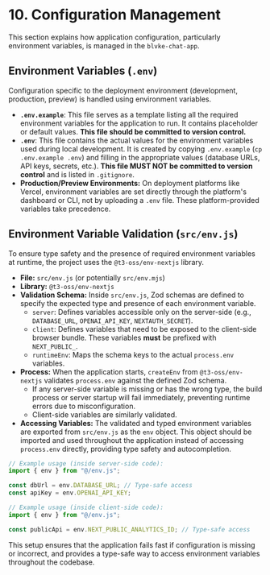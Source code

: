 # 10. Configuration Management

This section explains how application configuration, particularly environment variables, is managed in the `blvke-chat-app`.

## Environment Variables (`.env`)

Configuration specific to the deployment environment (development, production, preview) is handled using environment variables.

*   **`.env.example`**: This file serves as a template listing all the required environment variables for the application to run. It contains placeholder or default values. **This file should be committed to version control.**
*   **`.env`**: This file contains the actual values for the environment variables used during local development. It is created by copying `.env.example` (`cp .env.example .env`) and filling in the appropriate values (database URLs, API keys, secrets, etc.). **This file MUST NOT be committed to version control** and is listed in `.gitignore`.
*   **Production/Preview Environments:** On deployment platforms like Vercel, environment variables are set directly through the platform's dashboard or CLI, not by uploading a `.env` file. These platform-provided variables take precedence.

## Environment Variable Validation (`src/env.js`)

To ensure type safety and the presence of required environment variables at runtime, the project uses the `@t3-oss/env-nextjs` library.

*   **File:** `src/env.js` (or potentially `src/env.mjs`)
*   **Library:** `@t3-oss/env-nextjs`
*   **Validation Schema:** Inside `src/env.js`, Zod schemas are defined to specify the expected type and presence of each environment variable.
    *   `server`: Defines variables accessible only on the server-side (e.g., `DATABASE_URL`, `OPENAI_API_KEY`, `NEXTAUTH_SECRET`).
    *   `client`: Defines variables that need to be exposed to the client-side browser bundle. These variables **must** be prefixed with `NEXT_PUBLIC_`.
    *   `runtimeEnv`: Maps the schema keys to the actual `process.env` variables.
*   **Process:** When the application starts, `createEnv` from `@t3-oss/env-nextjs` validates `process.env` against the defined Zod schema.
    *   If any server-side variable is missing or has the wrong type, the build process or server startup will fail immediately, preventing runtime errors due to misconfiguration.
    *   Client-side variables are similarly validated.
*   **Accessing Variables:** The validated and typed environment variables are exported from `src/env.js` as the `env` object. This object should be imported and used throughout the application instead of accessing `process.env` directly, providing type safety and autocompletion.

```javascript
// Example usage (inside server-side code):
import { env } from "@/env.js";

const dbUrl = env.DATABASE_URL; // Type-safe access
const apiKey = env.OPENAI_API_KEY;

// Example usage (inside client-side code):
import { env } from "@/env.js";

const publicApi = env.NEXT_PUBLIC_ANALYTICS_ID; // Type-safe access
```

This setup ensures that the application fails fast if configuration is missing or incorrect, and provides a type-safe way to access environment variables throughout the codebase.